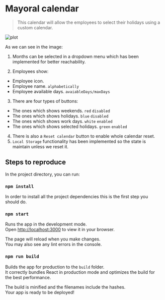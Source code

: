 # Mayoral calendar
> This calendar will allow the employees to select their holidays using a custom calendar.

![plot](https://user-images.githubusercontent.com/94164544/158471781-3c7e17f2-16cc-4908-8eed-c1037686e177.png)

As we can see in the image:

1. Months can be selected in a dropdown menu which has been implemented for better reachability.


2. Employees show:
  - Employee icon.
  - Employee name. `alphabetically`
  - Employee available days. `avaiableDays/maxDays`


3. There are four types of buttons:

  - The ones which shows weekends. `red` `disabled` 
  - The ones which shows holidays. `blue` `disabled`
  - The ones which shows work days. `white` `enabled`
  - The ones which shows selected holidays. `green` `enabled`

4. There is also a `Reset calendar` button to enable whole calendar reset.
5. `Local Storage` functionality has been implemented so the state is maintain unless we reset it.

## Steps to reproduce

In the project directory, you can run:

### `npm install`

In order to install all the project dependencies this is the first step you should do.

### `npm start`

Runs the app in the development mode.\
Open [http://localhost:3000](http://localhost:3000) to view it in your browser.

The page will reload when you make changes.\
You may also see any lint errors in the console.

### `npm run build`

Builds the app for production to the `build` folder.\
It correctly bundles React in production mode and optimizes the build for the best performance.

The build is minified and the filenames include the hashes.\
Your app is ready to be deployed!


